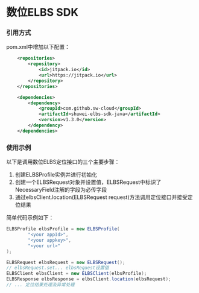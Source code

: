 # 数位ELBS SDK

### 引用方式
pom.xml中增加以下配置：

``` xml
    <repositories>
        <repository>
            <id>jitpack.io</id>
            <url>https://jitpack.io</url>
        </repository>
    </repositories>

    <dependencies>
        <dependency>
            <groupId>com.github.sw-cloud</groupId>
            <artifactId>shuwei-elbs-sdk-java</artifactId>
            <version>v1.3.0</version>
        </dependency>
    </dependencies>
```

### 使用示例
以下是调用数位ELBS定位接口的三个主要步骤：
1. 创建ELBSProfile实例并进行初始化
2. 创建一个ELBSRequest对象并设置值，ELBSRequest中标识了NecessaryField注解的字段为必传字段
3. 通过elbsClient.location(ELBSRequest request)方法调用定位接口并接受定位结果

简单代码示例如下：

``` java
ELBSProfile elbsProfile = new ELBSProfile(
        "<your appId>",
        "<your appkey>",
        "<your url>"
);

ELBSRequest elbsRequest = new ELBSRequest();
// elbsRequest.set... elbsRequest设置值
ELBSClient elbsClient = new ELBSClient(elbsProfile);
ELBSResponse elbsResponse = elbsClient.location(elbsRequest);
// ... 定位结果处理及异常处理
```

